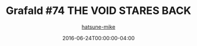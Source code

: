 ---
title: "Grafald #74 THE VOID STARES BACK"
type: "image"
date: 2016-06-24T00:00:00-04:00
draft: false
categories:
- blog
- projects
- grafald
image_path: "../img/2016/74.png"
alt_text: ""
is_subpage: true
author: "[hatsune-mike](https://cohost.org/hatsune-mike)"
---